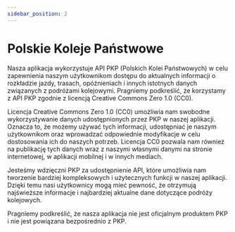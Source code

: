 ```yaml
---
sidebar_position: 2
---
```


# Polskie Koleje Państwowe

Nasza aplikacja wykorzystuje API PKP (Polskich Kolei Państwowych) w celu zapewnienia naszym użytkownikom dostępu do aktualnych informacji o rozkładzie jazdy, trasach, opóźnieniach i innych istotnych danych związanych z podróżami kolejowymi. Pragniemy podkreślić, że korzystamy z API PKP zgodnie z licencją Creative Commons Zero 1.0 (CC0).

Licencja Creative Commons Zero 1.0 (CC0) umożliwia nam swobodne wykorzystywanie danych udostępnionych przez PKP w naszej aplikacji. Oznacza to, że możemy używać tych informacji, udostępniać je naszym użytkownikom oraz wprowadzać odpowiednie modyfikacje w celu dostosowania ich do naszych potrzeb. Licencja CC0 pozwala nam również na publikację tych danych wraz z naszymi własnymi danymi na stronie internetowej, w aplikacji mobilnej i w innych mediach.

Jesteśmy wdzięczni PKP za udostępnienie API, które umożliwia nam tworzenie bardziej kompleksowych i użytecznych funkcji w naszej aplikacji. Dzięki temu nasi użytkownicy mogą mieć pewność, że otrzymują najświeższe informacje i najbardziej aktualne dane dotyczące podróży kolejowych.

Pragniemy podkreślić, że nasza aplikacja nie jest oficjalnym produktem PKP i nie jest powiązana bezpośrednio z PKP. 
